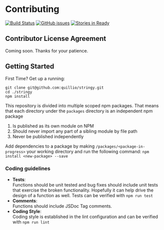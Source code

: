 # Contributing
[![Build Status][ci-badge]][ci]
[![GitHub issues][issues-badge]][issues]
[![Stories in Ready][waffle-badge]][waffle]

## Contributor License Agreement
Coming soon. Thanks for your patience.

## Getting Started
First Time? Get up a running:
```
git clone git@github.com:quillio/stringy.git
cd ./stringy
npm install
```
This repository is divided into multiple scoped npm packages. That means
that each directory under the `packages` directory is an independent npm package
1. Is published as its own module on NPM
2. Should never import any part of a sibling module by file path
3. Never be published independently

Add dependencies to a package by making `/packages/<package-in-progress>` your working directory and run the following command:
```npm install <new-package> --save```
 
### Coding guidelines

* **Tests**:  
Functions should be unit tested and bug fixes should include unit tests that exercise the broken functionality. Hopefully it can help drive the design of a function as well. Tests can be verified with `npm run test`
* **Comments**:  
Functions should include JSDoc Tag comments.
* **Coding Style**:  
Coding style is established in the lint configuration and can be verified with `npm run lint`

[ci]: https://travis-ci.org/Quillio/stringy
[ci-badge]: https://travis-ci.org/Quillio/stringy.svg?branch=master

[issues]: https://github.com/Quillio/stringy/issues
[issues-badge]: https://img.shields.io/github/issues/Quillio/stringy.svg

[waffle]: http://waffle.io/Quillio/stringy
[waffle-badge]: https://img.shields.io/waffle/label/Quillio/stringy.svg

